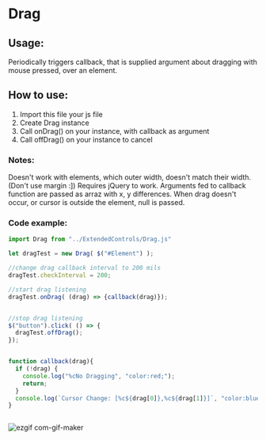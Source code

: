 # Drag
<h2>Usage:</h2>
<p>Periodically triggers callback, that is supplied argument about dragging with mouse pressed, over an element.</p>
<h2>How to use:</h2>
<ol>
  <li>Import this file your js file</li>
  <li>Create Drag instance</li>
  <li>Call onDrag() on your instance, with callback as argument</li>
  <li>Call offDrag() on your instance to cancel</li>
</ol>

<h3>Notes:</h3>
<p>Doesn't work with elements, which outer width, doesn't match their width. (Don't use margin :]) Requires jQuery to work. Arguments fed to callback function are passed as arraz with x, y differences. When drag doesn't occur, or cursor is outside the element, null is passed.</p>

<h3>Code example:</h3>


```javascript
import Drag from "../ExtendedControls/Drag.js"

let dragTest = new Drag( $("#Element") );

//change drag callback interval to 200 mils
dragTest.checkInterval = 200;

//start drag listening
dragTest.onDrag( (drag) => {callback(drag)});


//stop drag listening
$("button").click( () => {
  dragTest.offDrag();
});


function callback(drag){
  if (!drag) {
    console.log("%cNo Dragging", "color:red;");
    return;
  }
  console.log(`Cursor Change: [%c${drag[0]},%c${drag[1]}]`, "color:blue;", "color:blue;");
}



```
![ezgif com-gif-maker](https://user-images.githubusercontent.com/59472129/116870432-db166980-ac12-11eb-88a2-51507c1ce63d.gif)







